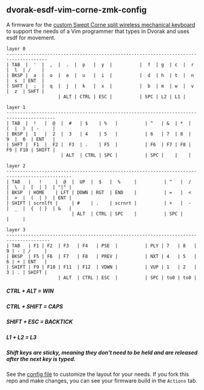 ## dvorak-esdf-vim-corne-zmk-config

A firmware for the [custom Swept Corne split wireless mechanical keyboard](https://www.etsy.com/listing/1261272903/custom-swept-corne-split-wireless?click_key=eaa188006ea8aabea90a876cf822844733b14f7d%3A1261272903&click_sum=8e4aebb2&ref=shop_home_active_2) to support the needs of a Vim programmer that types in Dvorak and uses esdf for movement.

```
layer 0
-------------------------------------------------------------------------------------
| TAB  |  '  |  ,  |  .  |  p   |  y  |          |  f  | g  | c  |  r  |  l  | /    |
| BKSP |  a  |  o  |  e  |  u   |  i  |          |  d  | h  | t  |  n  |  s  | ENT  |
| SHFT |  ;  |  q  |  j  |  k   |  x  |          |  b  | m  | w  |  v  |  z  | SHFT |
                   | ALT | CTRL | ESC |          | SPC | L2 | L1 |
```
```
layer 1
----------------------------------------------------------------------------------------
| TAB  |  !   |  @  |  #   | $    | %   |          | ^   | &  | *  |  (  |  )  | -     |
| BKSP |  1   |  2  |  3   | 4    | 5   |          | 6   | 7  | 8  |  9  |  0  | ENT   |
| SHFT |  F1  |  F2 |  F3  | .    | F5  |          | F6  | F7 | F8 |  F9 | F10 | SHIFT |
                    | ALT  | CTRL | SPC |          | SPC |    |    |
```
```
layer 2
----------------------------------------------------------------------------------------------
| TAB   |   !     |  @  |  UP  |  $   |  %     |          | ^   |  /  |  \  |  [  | ]  | "|" |
| BKSP  | HOME    | LFT | DOWN | RGT  | END    |          | =   |  <  |  >  |  (  | )  | ENT |
| SHIFT | scrnlft |     | #    | .    | scrnrt |          | +   |  -  |  _  |  {  | }  | &   |
                        | ALT  | CTRL | SPC    |          | SPC |     |     |
```
```
layer 3
--------------------------------------------------------------------------------------
| TAB   | F1 | F2  | F3   | F4   | PSE  |          | PLY | 7   | 8   | 9 | - | /     |
| BKSP  | F5 | F6  | F7   | F8   | PREV |          | NXT | 4   | 5   | 6 | + | ENT   |
| SHIFT | F9 | F10 | F11  | F12  | VDWN |          | VUP | 1   | 2   | 3 | . | SHIFT |
                   | ALT  | CTRL | ESC  |          | SPC | to0 | to0 |
```

##### CTRL + ALT = WIN
##### CTRL + SHIFT = CAPS
##### SHIFT + ESC = BACKTICK
##### L1 + L2 = L3
##### Shift keys are sticky, meaning they don't need to be held and are released after the next key is typed.


See the [config file](https://github.com/geektechniquestudios/zmk-config/blob/master/config/corne.keymap) to customize the layout for your needs. If you fork this repo and make changes, you can see your firmware build in the `Actions` tab.
